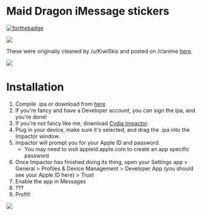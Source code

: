 # Maid Dragon iMessage stickers

[![forthebadge](http://forthebadge.com/images/badges/powered-by-electricity.svg)](http://forthebadge.com)

![](http://imgur.com/FlaFYux.jpg)

These were originally cleaned by /u/KiwiSkis and posted on /r/anime [here](https://www.reddit.com/r/anime/comments/5tcw33/i_cleaned_and_edited_all_the_chat_stickers_from/).

![](http://imgur.com/fGCj5GG.jpg)

# Installation

1. Compile .ipa or download from [here](https://github.com/hizinfiz/Maid-Dragon-iMessage-stickers/releases)
2. If you're fancy and have a Developer account, you can sign the ipa, and you're done!
3. If you're not fancy like me, download [Cydia Impactor](http://www.cydiaimpactor.com).
4. Plug in your device, make sure it's selected, and drag the .ipa into the Impactor window.
5. Impactor will prompt you for your Apple ID and password.
    * You may need to visit appleid.apple.com to create an app specific password
6. Once Impactor has finished doing its thing, open your Settings app > General > Profiles & Device Management > Developer App (you should see your Apple ID here) > Trust
7. Enable the app in Messages
8. ???
9. Profit!

![](http://imgur.com/2hp6XWb.jpg)